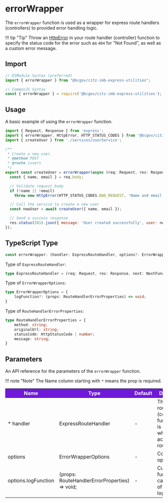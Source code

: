 # errorWrapper

The `errorWrapper` function is used as a wrapper for express route handlers (controllers) to provided error handling logic.

!!! tip "Tip"
Throw an [HttpError] in your route handler (controller) function to specify the status code for the error such as `404` for "Not Found", as well as a custom error message.

## Import

```JavaScript
// ESModule Syntax (preferred)
import { errorWrapper } from "@bcgov/citz-imb-express-utilities";

// CommonJS Syntax
const { errorWrapper } = require('@bcgov/citz-imb-express-utilities');
```

## Usage

A basic example of using the `errorWrapper` function.

```JavaScript
import { Request, Response } from 'express';
import { errorWrapper, HttpError, HTTP_STATUS_CODES } from '@bcgov/citz-imb-express-utilities';
import { createUser } from './services/userService';

/**
 * Create a new user.
 * @method POST
 * @route /users
 */
export const createUser = errorWrapper(async (req: Request, res: Response) => {
  const { name, email } = req.body;

  // Validate request body
  if (!name || !email)
    throw new HttpError(HTTP_STATUS_CODES.BAD_REQUEST, 'Name and email are required');

  // Call the service to create a new user
  const newUser = await createUser({ name, email });

  // Send a success response
  res.status(201).json({ message: 'User created successfully', user: newUser });
});
```

## TypeScript Type

<!-- The following code block is auto generated when types in the package change. -->
<!-- TYPE: errorWrapper -->

```TypeScript
const errorWrapper: (handler: ExpressRouteHandler, options?: ErrorWrapperOptions) => (req: Request, res: Response, next: NextFunction) => Promise<void>;
```

Type of `ExpressRouteHandler`:

<!-- The following code block is auto generated when types in the package change. -->
<!-- TYPE: ExpressRouteHandler -->

```TypeScript
type ExpressRouteHandler = (req: Request, res: Response, next: NextFunction) => Promise<void | Response<unknown> | undefined>;
```

Type of `ErrorWrapperOptions`:

<!-- The following code block is auto generated when types in the package change. -->
<!-- TYPE: ErrorWrapperOptions -->

```TypeScript
type ErrorWrapperOptions = {
    logFunction?: (props: RouteHandlerErrorProperties) => void;
}
```

Type of `RouteHandlerErrorProperties`:

<!-- The following code block is auto generated when types in the package change. -->
<!-- TYPE: RouteHandlerErrorProperties -->

```TypeScript
type RouteHandlerErrorProperties = {
    method: string;
    originalUrl: string;
    statusCode: HttpStatusCode | number;
    message: string;
}
```

## Parameters

An API reference for the parameters of the `errorWrapper` function.

!!! note "Note"
The Name column starting with `*` means the prop is required.

<table>
  <!-- Table columns -->
  <thead>
    <tr>
      <th style="background: #6f19d9; color: white;">Name</th>
      <th style="background: #6f19d9; color: white;">Type</th>
      <th style="background: #6f19d9; color: white;">Default</th>
      <th style="background: #6f19d9; color: white;">Description</th>
    </tr>
  </thead>

  <!-- Table rows -->
  <tbody>
    <tr>
      <td>* handler</td>
      <td>ExpressRouteHandler</td>
      <td>-</td>
      <td>The express route handler (controller) function that is called when accessing a route.</td>
    </tr>
    <tr>
      <td>options</td>
      <td>ErrorWrapperOptions</td>
      <td>-</td>
      <td>Configuration options.</td>
    </tr>
    <tr>
      <td>options.logFunction</td>
      <td>(props: RouteHandlerErrorProperties) => void;</td>
      <td>-</td>
      <td>Custom function to call instead of the default log message.</td>
    </tr>
  </tbody>
</table>

<!-- Link References -->

[HttpError]: ../http-error

